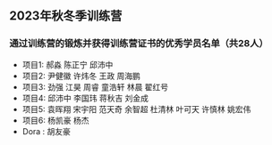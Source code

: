 ## 2023年秋冬季训练营
### 通过训练营的锻炼并获得训练营证书的优秀学员名单（共28人）

- 项目1: 郝淼 陈正宁 邱沛中
- 项目2: 尹健徽 许炜冬 王政 周海鹏
- 项目3: 劲强 江昊 周睿 童浩轩 林晨 翟红号
- 项目4: 邱沛中 李国玮 蒋秋吉 刘金成
- 项目5: 袁晖翔 宋宇阳 范天奇 余智超 杜清林 叶可天 许慎林 姚宏伟
- 项目6: 杨凯豪 杨杰
- Dora : 胡友豪
